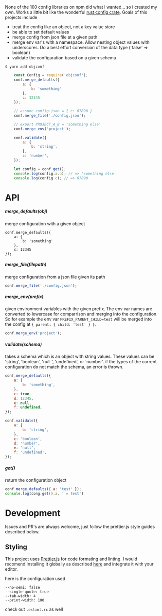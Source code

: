 None of the 100 config libraries on npm did what I wanted... so i created my own. Works a little bit like the wonderful [rust config crate](https://crates.io/crates/config). Goals of this projects include

- treat the config like an object, not a key value store
- be able to set default values
- merge config from json file at a given path
- merge env var's with a namespace. Allow nesting object values with underscores. Do a best effort conversion of the data type ('false' => boolean)
- validate the configuration based on a given schema


```
$ yarn add objconf
```

```js
    const Config = require('objconf');
    conf.merge_defaults({
        a: {
            b: 'something'
        },
        c: 12345
    });

    // assume config.json = { c: 67890 }
    conf.merge_file('./config.json');

    // export PROJECT_A_B = 'something else'
    conf.merge_env('project');

    conf.validate({
        a: {
            b: 'string',
        },
        c: 'number',
    });

    let config = conf.get();
    console.log(config.a.b); // => 'something else'
    console.log(config.c); // => 67890
```

# API

##### merge_defaults(obj)
merge configuration with a given object

```
conf.merge_defaults({
    a: {
        b: 'something'
    },
    c: 12345
});
```

##### merge_file(filepath)
merge configuration from a json file given its path

```js
conf.merge_file('./config.json');
```

##### merge_env(prefix)
given environment variables with the given prefix. The env var names are converted to lowercase for comparrison and merging into the configuration. So for example the env var `PREFIX_PARENT_CHILD=test` will be merged into the config at `{ parent: { child: 'test' } }`.

```js
conf.merge_env('project');
```

##### validate(schema)
takes a schema which is an object with string values. These values can be 'string', 'boolean', 'null ', 'undefined', or 'number'. if the types of the current configuration do not match the schema, an error is thrown.

```js
conf.merge_defaults({
    a: {
        b: 'something',
    },
    c: true,
    d: 12345,
    e: null,
    f: undefined,
});

conf.validate({
    a: {
        b: 'string',
    },
    c: 'boolean',
    d: 'number',
    e: 'null',
    f: 'undefined',
});

```


##### get()
return the configuration object

```js
conf.merge_defaults({ a: 'test' });
console.log(cong.get().a, ' = test')
```

# Development #
Issues and PR's are always welcome, just follow the prettier.js style guides described below.

## Styling ##

This project uses [Prettier.js](https://prettier.io/) for code formating and linting. I would recomend installing it globally as described [here](https://prettier.io/docs/en/install.html) and integrate it with your editor.

here is the configuration used

```
--no-semi: false
--single-quote: true
--tab-width: 4
--print-width: 100
```

check out `.eslint.rc` as well
